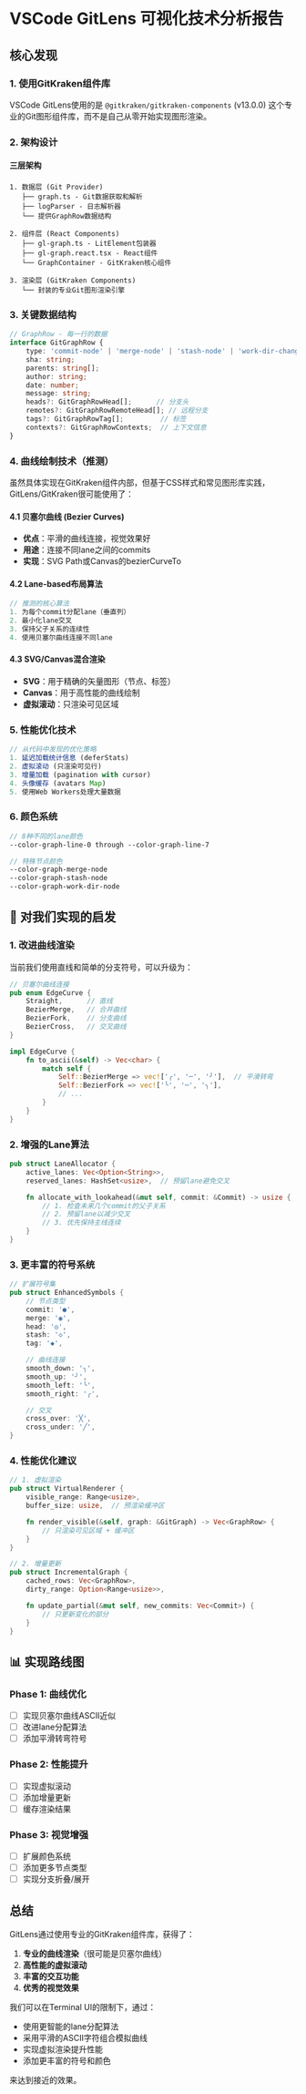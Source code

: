 # VSCode GitLens 可视化技术分析报告

## 核心发现

### 1. **使用GitKraken组件库**
VSCode GitLens使用的是 `@gitkraken/gitkraken-components` (v13.0.0) 这个专业的Git图形组件库，而不是自己从零开始实现图形渲染。

### 2. **架构设计**

#### 三层架构
```
1. 数据层 (Git Provider)
   ├── graph.ts - Git数据获取和解析
   ├── logParser - 日志解析器
   └── 提供GraphRow数据结构

2. 组件层 (React Components)
   ├── gl-graph.ts - LitElement包装器
   ├── gl-graph.react.tsx - React组件
   └── GraphContainer - GitKraken核心组件

3. 渲染层 (GitKraken Components)
   └── 封装的专业Git图形渲染引擎
```

### 3. **关键数据结构**

```typescript
// GraphRow - 每一行的数据
interface GitGraphRow {
    type: 'commit-node' | 'merge-node' | 'stash-node' | 'work-dir-changes';
    sha: string;
    parents: string[];
    author: string;
    date: number;
    message: string;
    heads?: GitGraphRowHead[];      // 分支头
    remotes?: GitGraphRowRemoteHead[]; // 远程分支
    tags?: GitGraphRowTag[];         // 标签
    contexts?: GitGraphRowContexts;  // 上下文信息
}
```

### 4. **曲线绘制技术（推测）**

虽然具体实现在GitKraken组件内部，但基于CSS样式和常见图形库实践，GitLens/GitKraken很可能使用了：

#### 4.1 贝塞尔曲线 (Bezier Curves)
- **优点**：平滑的曲线连接，视觉效果好
- **用途**：连接不同lane之间的commits
- **实现**：SVG Path或Canvas的bezierCurveTo

#### 4.2 Lane-based布局算法
```javascript
// 推测的核心算法
1. 为每个commit分配lane（垂直列）
2. 最小化lane交叉
3. 保持父子关系的连续性
4. 使用贝塞尔曲线连接不同lane
```

#### 4.3 SVG/Canvas混合渲染
- **SVG**：用于精确的矢量图形（节点、标签）
- **Canvas**：用于高性能的曲线绘制
- **虚拟滚动**：只渲染可见区域

### 5. **性能优化技术**

```typescript
// 从代码中发现的优化策略
1. 延迟加载统计信息 (deferStats)
2. 虚拟滚动 (只渲染可见行)
3. 增量加载 (pagination with cursor)
4. 头像缓存 (avatars Map)
5. 使用Web Workers处理大量数据
```

### 6. **颜色系统**

```scss
// 8种不同的lane颜色
--color-graph-line-0 through --color-graph-line-7

// 特殊节点颜色
--color-graph-merge-node
--color-graph-stash-node
--color-graph-work-dir-node
```

## 🎯 对我们实现的启发

### 1. **改进曲线渲染**

当前我们使用直线和简单的分支符号，可以升级为：

```rust
// 贝塞尔曲线连接
pub enum EdgeCurve {
    Straight,      // 直线
    BezierMerge,   // 合并曲线
    BezierFork,    // 分支曲线
    BezierCross,   // 交叉曲线
}

impl EdgeCurve {
    fn to_ascii(&self) -> Vec<char> {
        match self {
            Self::BezierMerge => vec!['╭', '─', '╯'],  // 平滑转弯
            Self::BezierFork => vec!['╰', '─', '╮'],
            // ...
        }
    }
}
```

### 2. **增强的Lane算法**

```rust
pub struct LaneAllocator {
    active_lanes: Vec<Option<String>>,
    reserved_lanes: HashSet<usize>,  // 预留lane避免交叉

    fn allocate_with_lookahead(&mut self, commit: &Commit) -> usize {
        // 1. 检查未来几个commit的父子关系
        // 2. 预留lane以减少交叉
        // 3. 优先保持主线连续
    }
}
```

### 3. **更丰富的符号系统**

```rust
// 扩展符号集
pub struct EnhancedSymbols {
    // 节点类型
    commit: '●',
    merge: '◉',
    head: '◎',
    stash: '◇',
    tag: '◆',

    // 曲线连接
    smooth_down: '╮',
    smooth_up: '╯',
    smooth_left: '╰',
    smooth_right: '╭',

    // 交叉
    cross_over: '╳',
    cross_under: '╱',
}
```

### 4. **性能优化建议**

```rust
// 1. 虚拟渲染
pub struct VirtualRenderer {
    visible_range: Range<usize>,
    buffer_size: usize,  // 预渲染缓冲区

    fn render_visible(&self, graph: &GitGraph) -> Vec<GraphRow> {
        // 只渲染可见区域 + 缓冲区
    }
}

// 2. 增量更新
pub struct IncrementalGraph {
    cached_rows: Vec<GraphRow>,
    dirty_range: Option<Range<usize>>,

    fn update_partial(&mut self, new_commits: Vec<Commit>) {
        // 只更新变化的部分
    }
}
```

## 📊 实现路线图

### Phase 1: 曲线优化
- [ ] 实现贝塞尔曲线ASCII近似
- [ ] 改进lane分配算法
- [ ] 添加平滑转弯符号

### Phase 2: 性能提升
- [ ] 实现虚拟滚动
- [ ] 添加增量更新
- [ ] 缓存渲染结果

### Phase 3: 视觉增强
- [ ] 扩展颜色系统
- [ ] 添加更多节点类型
- [ ] 实现分支折叠/展开

## 总结

GitLens通过使用专业的GitKraken组件库，获得了：
1. **专业的曲线渲染**（很可能是贝塞尔曲线）
2. **高性能的虚拟滚动**
3. **丰富的交互功能**
4. **优秀的视觉效果**

我们可以在Terminal UI的限制下，通过：
- 使用更智能的lane分配算法
- 采用平滑的ASCII字符组合模拟曲线
- 实现虚拟渲染提升性能
- 添加更丰富的符号和颜色

来达到接近的效果。